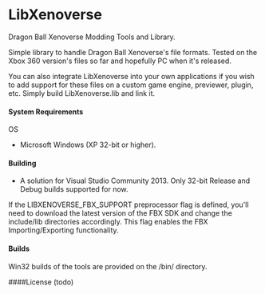# LibXenoverse
Dragon Ball Xenoverse Modding Tools and Library.

Simple library to handle Dragon Ball Xenoverse's file formats. Tested on the Xbox 360 version's files so far and hopefully PC when it's released.

You can also integrate LibXenoverse into your own applications if you wish to add support for these files on a custom game engine, previewer, plugin, etc. Simply build LibXenoverse.lib and link it.

#### System Requirements
OS
* Microsoft Windows (XP 32-bit or higher).

#### Building
- A solution for Visual Studio Community 2013. Only 32-bit Release and Debug builds supported for now.

If the LIBXENOVERSE_FBX_SUPPORT preprocessor flag is defined, you'll need to download the latest version of the FBX SDK and change the include/lib directories accordingly. This flag enables the FBX Importing/Exporting functionality.


#### Builds
Win32 builds of the tools are provided on the /bin/ directory.

####License
(todo)
